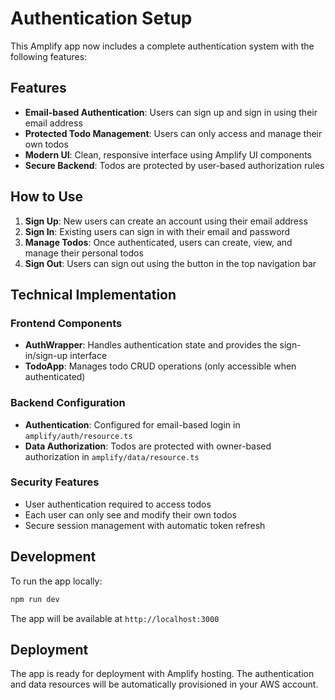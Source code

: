 # Authentication Setup

This Amplify app now includes a complete authentication system with the following features:

## Features

- **Email-based Authentication**: Users can sign up and sign in using their email address
- **Protected Todo Management**: Users can only access and manage their own todos
- **Modern UI**: Clean, responsive interface using Amplify UI components
- **Secure Backend**: Todos are protected by user-based authorization rules

## How to Use

1. **Sign Up**: New users can create an account using their email address
2. **Sign In**: Existing users can sign in with their email and password
3. **Manage Todos**: Once authenticated, users can create, view, and manage their personal todos
4. **Sign Out**: Users can sign out using the button in the top navigation bar

## Technical Implementation

### Frontend Components

- **AuthWrapper**: Handles authentication state and provides the sign-in/sign-up interface
- **TodoApp**: Manages todo CRUD operations (only accessible when authenticated)

### Backend Configuration

- **Authentication**: Configured for email-based login in `amplify/auth/resource.ts`
- **Data Authorization**: Todos are protected with owner-based authorization in `amplify/data/resource.ts`

### Security Features

- User authentication required to access todos
- Each user can only see and modify their own todos
- Secure session management with automatic token refresh

## Development

To run the app locally:

```bash
npm run dev
```

The app will be available at `http://localhost:3000`

## Deployment

The app is ready for deployment with Amplify hosting. The authentication and data resources will be automatically provisioned in your AWS account. 